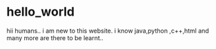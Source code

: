 # hello_world
hii humans..
i am new to this website.
i know java,python ,c++,html and many more are there to be learnt..
